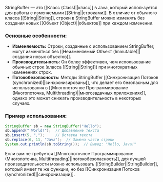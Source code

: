StringBuffer — это [[Класс (Class)||класс]] в Java, который используется для работы с изменяемыми [[String||строками]]. В отличие от обычного класса [[String||String]], строки в StringBuffer можно изменять без создания новых [[Объект (Object)||объектов]] при каждом изменении.

### Основные особенности:

- **Изменяемость:** Строки, созданные с использованием StringBuffer, могут изменяться без [[Неизменяемый Объект (Immutable)||создания новых объектов]].
- **Производительность:** Он более эффективен, чем использование обычных строк (класса [[String||String]]) при многократных изменениях строк.
- **Потокобезопасность:** Методы StringBuffer [[Синхронизация Потоков (synchronized)||синхронизированы]], что делает его безопасным для использования в [[Многопоточное Программирование (Многопоточка, Multithreading)||многозадачных приложениях]], однако это может снижать производительность в некоторых случаях.

### Пример использования:

```java
StringBuffer sb = new StringBuffer("Hello");
sb.append(" World!");  // Добавление текста
sb.insert(5, ",");     // Вставка текста
sb.replace(6, 11, "Java");  // Замена части строки
System.out.println(sb.toString());  // Вывод: "Hello, Java!"
```

Если вам не требуется [[Многопоточное Программирование (Многопоточка, Multithreading)||потокобезопасность]], для лучшей производительности можно использовать [[StringBuilder||StringBuilder]], который имеет те же функции, но без [[Синхронизация Потоков (synchronized)||синхронизации]].